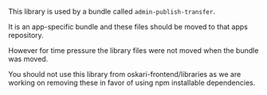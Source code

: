 This library is used by a bundle called `admin-publish-transfer`.

It is an app-specific bundle and these files should be moved to that apps repository.

However for time pressure the library files were not moved when the bundle was moved.

You should not use this library from oskari-frontend/libraries as we are working on removing these in favor of using npm installable dependencies.

